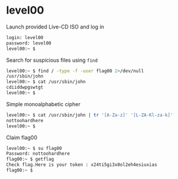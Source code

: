 # level00

Launch provided Live-CD ISO and log in
```bash
login: level00
password: level00
level00:~ $
```

Search for suspicious files using `find`
```bash
level00:~ $ find / -type -f -user flag00 2>/dev/null
/usr/sbin/john
level00:~ $ cat /usr/sbin/john
cdiiddwpgswtgt
level00:~ $
```

Simple monoalphabetic cipher
```bash
level00:~ $ cat /usr/sbin/john | tr '[A-Za-z]' '[L-ZA-Kl-za-k]'
nottoohardhere
level00:~ $ 
```

Claim flag00
```bash
level00:~ $ su flag00
Password: nottoohardhere
flag00:~ $ getflag
Check flag.Here is your token : x24ti5gi3x0ol2eh4esiuxias
flag00:~ $ 
```
